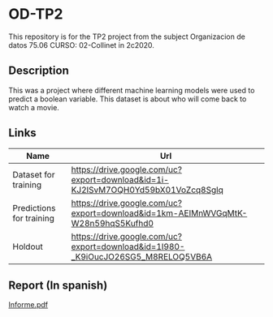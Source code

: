 # OD-TP2
This repository is for the TP2 project from the subject Organizacion de datos 75.06 CURSO: 02-Collinet in 2c2020.

## Description

This was a project where different machine learning models were used to predict a boolean variable. 
This dataset is about who will come back to watch a movie.

## Links

| Name | Url |
| ------------- | ------------- |
| Dataset for training | https://drive.google.com/uc?export=download&id=1i-KJ2lSvM7OQH0Yd59bX01VoZcq8Sglq  |
| Predictions for training  | https://drive.google.com/uc?export=download&id=1km-AEIMnWVGqMtK-W28n59hqS5Kufhd0  |
| Holdout  | https://drive.google.com/uc?export=download&id=1I980-_K9iOucJO26SG5_M8RELOQ5VB6A |

## Report (In spanish)

[Informe.pdf](https://github.com/Alex1161/OD-TP2/files/8011371/Informe.pdf)
